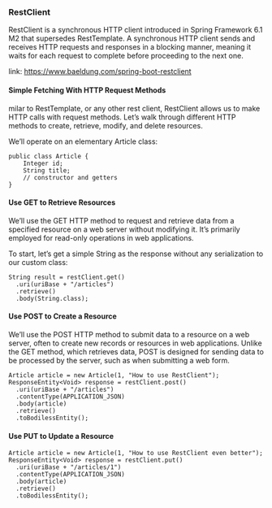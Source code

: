 ### RestClient

RestClient is a synchronous HTTP client introduced in Spring Framework 6.1 M2 that supersedes RestTemplate.
A synchronous HTTP client sends and receives HTTP requests and responses in a blocking manner,
meaning it waits for each request to complete before proceeding to the next one.

link: https://www.baeldung.com/spring-boot-restclient

#### Simple Fetching With HTTP Request Methods

milar to RestTemplate, or any other rest client, RestClient allows us to make HTTP calls with request methods. Let’s
walk through different HTTP methods to create, retrieve, modify, and delete resources.

We’ll operate on an elementary Article class:

```
public class Article {
    Integer id;
    String title;
    // constructor and getters
}
```

#### Use GET to Retrieve Resources

We’ll use the GET HTTP method to request and retrieve data from a specified resource on a web server without modifying
it. It’s primarily employed for read-only operations in web applications.

To start, let’s get a simple String as the response without any serialization to our custom class:

```
String result = restClient.get()
  .uri(uriBase + "/articles")
  .retrieve()
  .body(String.class);
```

#### Use POST to Create a Resource

We’ll use the POST HTTP method to submit data to a resource on a web server, often to create new records or resources in
web applications. Unlike the GET method, which retrieves data, POST is designed for sending data to be processed by the
server, such as when submitting a web form.

```
Article article = new Article(1, "How to use RestClient");
ResponseEntity<Void> response = restClient.post()
  .uri(uriBase + "/articles")
  .contentType(APPLICATION_JSON)
  .body(article)
  .retrieve()
  .toBodilessEntity();
```

#### Use PUT to Update a Resource

```
Article article = new Article(1, "How to use RestClient even better");
ResponseEntity<Void> response = restClient.put()
  .uri(uriBase + "/articles/1")
  .contentType(APPLICATION_JSON)
  .body(article)
  .retrieve()
  .toBodilessEntity();
```